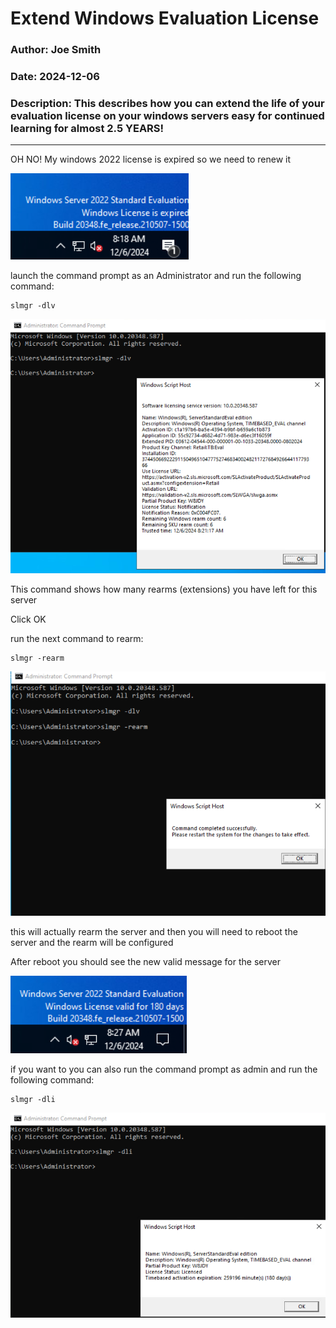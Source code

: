 
# Extend Windows Evaluation License

### Author: Joe Smith

### Date: 2024-12-06

### Description: This describes how you can extend the life of your evaluation license on your windows servers easy for continued learning for almost 2.5 YEARS!

--- 

OH NO! My windows 2022 license is expired so we need to renew it

![alt text](../../Photos/Windows/WindowsServer/ReArm/expiredServer.png)

launch the command prompt as an Administrator and run the following command:

    slmgr -dlv

![alt text](../../Photos/Windows/WindowsServer/ReArm/slmgr_DLV.png)

This command shows how many rearms (extensions) you have left for this server

Click OK

run the next command to rearm:

    slmgr -rearm

![alt text](../../Photos/Windows/WindowsServer/ReArm/slmgr_Rearm.png)

this will actually rearm the server and then you will need to reboot the server and the rearm will be configured

After reboot you should see the new valid message for the server

![alt text](../../Photos/Windows/WindowsServer/ReArm/validServer.png)

if you want to you can also run the command prompt as admin and run the following command:

    slmgr -dli

![alt text](../../Photos/Windows/WindowsServer/ReArm/slmgr_dli.png)